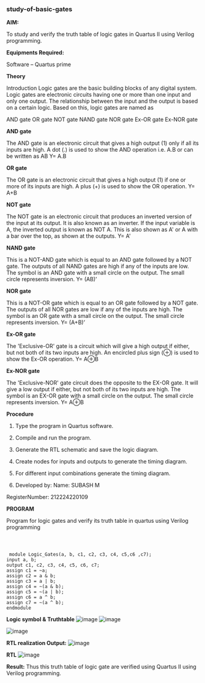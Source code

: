 ### study-of-basic-gates

**AIM:** 

To study and verify the truth table of logic gates in Quartus II using Verilog programming.

**Equipments Required:**

Software – Quartus prime 

**Theory**

Introduction Logic gates are the basic building blocks of any digital system. Logic gates are electronic circuits having one or more than one input and only one output. The relationship between the input and the output is based on a certain logic. Based on this, logic gates are named as

AND gate OR gate NOT gate NAND gate NOR gate Ex-OR gate Ex-NOR gate

**AND gate**

The AND gate is an electronic circuit that gives a high output (1) only if all its inputs are high. A dot (.) is used to show the AND operation i.e. A.B or can be written as AB
Y= A.B

**OR gate** 

The OR gate is an electronic circuit that gives a high output (1) if one or more of its inputs are high. A plus (+) is used to show the OR operation.
Y= A+B

**NOT gate**

The NOT gate is an electronic circuit that produces an inverted version of the input at its output. It is also known as an inverter. If the input variable is A, the inverted output is known as NOT A. This is also shown as A' or A with a bar over the top, as shown at the outputs.
Y= A'

**NAND gate**

This is a NOT-AND gate which is equal to an AND gate followed by a NOT gate. The outputs of all NAND gates are high if any of the inputs are low. The symbol is an AND gate with a small circle on the output. The small circle represents inversion.
Y= (AB)’

**NOR gate**

This is a NOT-OR gate which is equal to an OR gate followed by a NOT gate. The outputs of all NOR gates are low if any of the inputs are high. The symbol is an OR gate with a small circle on the output. The small circle represents inversion.
Y= (A+B)’

**Ex-OR gate**

The 'Exclusive-OR' gate is a circuit which will give a high output if either, but not both of its two inputs are high. An encircled plus sign (⊕) is used to show the Ex-OR operation.
Y= A⊕B

**Ex-NOR gate**

The 'Exclusive-NOR' gate circuit does the opposite to the EX-OR gate. It will give a low output if either, but not both of its two inputs are high. The symbol is an EX-OR gate with a small circle on the output. The small circle represents inversion.
Y= A⊕B

**Procedure** 

1.	Type the program in Quartus software.

2.	Compile and run the program.

3.	Generate the RTL schematic and save the logic diagram.

4.	Create nodes for inputs and outputs to generate the timing diagram.

5.	For different input combinations generate the timing diagram.

6.	 Developed by:
 Name: SUBASH M
 
 RegisterNumber: 212224220109



**PROGRAM**

Program for logic gates and verify its truth table in quartus using Verilog programming

 
 
 ```



  module Logic_Gates(a, b, c1, c2, c3, c4, c5,c6 ,c7);
 input a, b;
 output c1, c2, c3, c4, c5, c6, c7;
 assign c1 = ~a;
 assign c2 = a & b;
 assign c3 = a | b;
 assign c4 = ~(a & b);
 assign c5 = ~(a | b);
 assign c6 = a ^ b;
 assign c7 = ~(a ^ b);
 endmodule
 ```


**Logic symbol & Truthtable**
   ![image](https://github.com/user-attachments/assets/d7614eb9-fe61-44dc-ade1-c9ea5c2f4bee)
   ![image](https://github.com/user-attachments/assets/7f61d4c3-b76f-4f7c-858c-d836bfec126f)
   
   ![image](https://github.com/user-attachments/assets/46a08450-94a0-4fd3-9f1e-4058ec634fb7)

**RTL realization Output:** 
![image](https://github.com/user-attachments/assets/2a1e93de-4b2d-4c98-993f-bddbf4acc759)

**RTL**
![image](https://github.com/user-attachments/assets/77f0e5d0-92f6-468d-93c4-2449a9453703)

**Result:**
Thus this truth table of logic gate are verified using Quartus II using Verilog programming.


